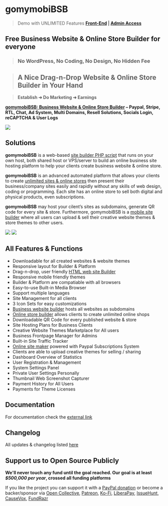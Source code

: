 # gomymobiBSB

> Demo with UNLIMITED Features **[Front-End](https://www.gomymobi.com/) | [Admin Access](https://www.gomy.mobi/app/account/login/)**

## Free Business Website &amp; Online Store Builder for everyone

> ### No WordPress, No Coding, No Design, No Hidden Fee

> ## A Nice Drag-n-Drop Website & Online Store Builder in Your Hand

> **Establish ➜ Do Marketing ➜ Earnings**

**[gomymobiBSB: Business Website & Online Store Builder](https://www.prescriptz.com/script/gomymobi-site-builder-platform/) – Paypal, Stripe, RTL, Chat, Ad System, Multi Domains, Resell Solutions, Socials Login, reCAPTCHA & User Logs**

<img src="https://improxy.benchmarkemail.com/http://www.gomymobi.com/app/uploads/media/public/objects/macbook.png">

## Solutions
**gomymobiBSB** is a web-based [site builder PHP script](https://www.prescriptz.com/script/gomymobi-site-builder-platform/) that runs on your own host, both shared host or VPS/server to build an online business site hosting platform to help your clients create business website & online store.

**gomymobiBSB** is an advanced automated platform that allows your clients to create [unlimited sites & online stores](https://www.gomymobi.com/) then present their business/company sites easily and rapidly without any skills of web design, coding or programming. Each site has an online store to sell both digital and physical products, even subscriptions.

**gomymobiBSB** may host your cilent’s sites as subdomains, generate QR code for every site & store. Furthermore, gomymobiBSB is a [mobile site builder](https://www.gomymobi.com/) where all users can upload & sell their creative website themes & store themes to other users.

<img src="https://camo.envatousercontent.com/a82e2012329f8bfc12660fbfb4061caa3c8d755b/687474703a2f2f7777772e7072657363726970747a2e636f6d2f646174612d66696c65732f66656174757265732f676f6d796d6f62692f636f72652d66656174757265732e6a7067">

<img src="https://camo.envatousercontent.com/864d891e33c299e795e9cfdaf982199181d5abfb/687474703a2f2f7777772e7072657363726970747a2e636f6d2f646174612d66696c65732f66656174757265732f676f6d796d6f62692f66656174757265732e6a7067">

## All Features & Functions
* Downloadable for all created websites & website themes
* Responsive layout for Builder & Platform
* Drag-n-drop, user friendly [HTML web site Builder](http://www.gomymobi.com/)
* Responsive mobile friendly themes
* Builder & Platform are compatiable with all browsers
* Easy-to-use Built-in Media Browser
* Support multiple languages
* Site Management for all clients
* 3 Icon Sets for easy customizations
* [Business website builder](http://www.gomymobi.com/) hosts all websites as subdomains
* [Online store builder](http://www.gomymobi.com/) allows clients to create unlimited online shops
* Downloadable QR Code for every published website & store
* Site Hosting Plans for Business Clients
* Creative Website Themes Marketplace for All users
* Business Frontpage Manager for Admins
* Built-in Site Traffic Tracker
* [Online site maker](http://www.gomymobi.com/) powered with Paypal Subscriptions System
* Clients are able to upload creative themes for selling / sharing
* Dashboard Overview of Statistics
* User Registration & Management
* System Settings Panel
* Private User Settings Personally
* Thumbnail Web Screenshot Capturer
* Payment History for All Users
* Payments for Theme Licenses

## Documentation
For documentation check the [external link](https://www.gomymobi.com/documentation.html)

## Changelog
All updates & changelog listed [here](http://www.gomymobi.com/app/changelog.txt)

## Support us to Open Source Publicly
**We'll never touch any fund until the goal reached. Our goal is at least _$500,000 per year_, crossed all funding platforms**

If you like the project you can support it with a [PayPal donation](https://paypal.me/PREScriptZ) or become a backer/sponsor via [Open Collective](https://opencollective.com/gomymobi), [Patreon](https://patreon.com/gomymobibsb), [Ko-Fi](https://ko-fi.com/prescriptz), [LiberaPay](https://liberapay.com/PREScriptZ), [IssueHunt](https://issuehunt.io/r/PREScriptZ), [CauseVox](https://gomymobibsb-open-source.causevox.com/), [FundRazr](https://fundrazr.com/gomymobibsb)
